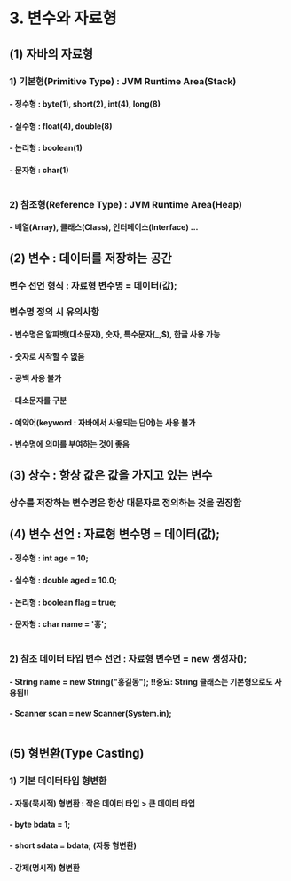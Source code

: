 # 3. 변수와 자료형 <br>
## (1) 자바의 자료형
### 1) 기본형(Primitive Type) : JVM Runtime Area(Stack)<br>
#### - 정수형 : byte(1), short(2), int(4), long(8)<br>
#### - 실수형 : float(4), double(8)<br>
#### - 논리형 : boolean(1)<br>
#### - 문자형 : char(1)<br><br>

### 2) 참조형(Reference Type) : JVM Runtime Area(Heap)<br>
#### - 배열(Array), 클래스(Class), 인터페이스(Interface) ... <br>

## (2) 변수 : 데이터를 저장하는 공간
### 변수 선언 형식 : 자료형 변수명 = 데이터(값);
### 변수명 정의 시 유의사항
#### - 변수명은 알파벳(대소문자), 숫자, 특수문자(_,$), 한글 사용 가능
#### - 숫자로 시작할 수 없음 
#### - 공백 사용 불가
#### - 대소문자를 구분
#### - 예약어(keyword : 자바에서 사용되는 단어)는 사용 불가
#### - 변수명에 의미를 부여하는 것이 좋음

## (3) 상수 : 항상 값은 값을  가지고 있는 변수 
### 상수를 저장하는 변수명은 항상 대문자로 정의하는 것을 권장함

## (4) 변수 선언 : 자료형 변수명 = 데이터(값);
#### - 정수형 : int age = 10;
#### - 실수형 : double aged = 10.0;
#### - 논리형 : boolean flag = true;
#### - 문자형 : char name = '홍';<br><br>

### 2) 참조 데이터 타입 변수 선언 : 자료형 변수면 = new 생성자();
#### - String name = new String("홍길동"); !!중요: String 클래스는 기본형으로도 사용됨!!
#### - Scanner scan = new Scanner(System.in); <br><br>

## (5) 형변환(Type Casting)
### 1) 기본 데이터타입 형변환
#### - 자동(묵시적) 형변환 : 작은 데이터 타입 > 큰 데이터 타입
#### - byte bdata = 1;
#### - short sdata = bdata; (자동 형변환)


#### - 강제(명시적) 형변환